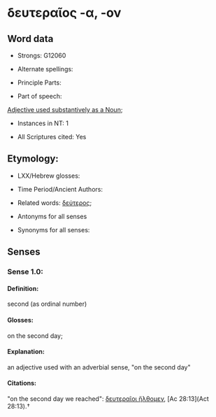 # δευτεραῖος -α, -ον

<!-- Status: S2=NeedsFinalCheck -->
<!-- Lexica used for edits:   -->

## Word data

* Strongs: G12060

* Alternate spellings:


* Principle Parts: 


* Part of speech: 

[Adjective used substantively as a Noun](http://ugg.readthedocs.io/en/latest/noun_substantive_adj.html); 

* Instances in NT: 1

* All Scriptures cited: Yes

## Etymology: 

* LXX/Hebrew glosses: 


* Time Period/Ancient Authors: 


* Related words: [δεύτερος](); 

* Antonyms for all senses

* Synonyms for all senses: 


## Senses 


### Sense  1.0: 

#### Definition: 

second (as ordinal number)

#### Glosses: 

on the second day; 

#### Explanation: 

an adjective used with an adverbial sense, "on the second day"


#### Citations: 

"on the second day we reached": [δευτεραῖοι ἤλθομεν](), [Ac 28:13](Act 28:13).†

